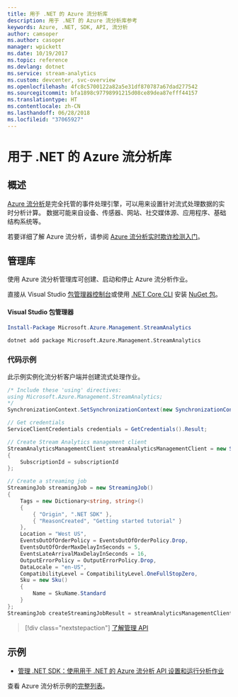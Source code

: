 ```yaml
---
title: 用于 .NET 的 Azure 流分析库
description: 用于 .NET 的 Azure 流分析库参考
keywords: Azure, .NET, SDK, API, 流分析
author: camsoper
ms.author: casoper
manager: wpickett
ms.date: 10/19/2017
ms.topic: reference
ms.devlang: dotnet
ms.service: stream-analytics
ms.custom: devcenter, svc-overview
ms.openlocfilehash: 4fc8c5700122a82a5e31df870787a67dad277542
ms.sourcegitcommit: bfa1898c97798991215d08ce89dea87efff44157
ms.translationtype: HT
ms.contentlocale: zh-CN
ms.lasthandoff: 06/28/2018
ms.locfileid: "37065927"
---
```

# <a name="azure-stream-analytics-libraries-for-net"></a>用于 .NET 的 Azure 流分析库

## <a name="overview"></a>概述

[Azure 流分析](/azure/stream-analytics/stream-analytics-introduction)是完全托管的事件处理引擎，可以用来设置针对流式处理数据的实时分析计算。 数据可能来自设备、传感器、网站、社交媒体源、应用程序、基础结构系统等。 

若要详细了解 Azure 流分析，请参阅 [Azure 流分析实时欺诈检测入门](/azure/stream-analytics/stream-analytics-real-time-fraud-detection)。


## <a name="management-library"></a>管理库

使用 Azure 流分析管理库可创建、启动和停止 Azure 流分析作业。

直接从 Visual Studio [包管理器控制台][PackageManager]或使用 [.NET Core CLI][DotNetCLI] 安装 [NuGet 包](https://www.nuget.org/packages/Microsoft.Azure.Management.StreamAnalytics)。

#### <a name="visual-studio-package-manager"></a>Visual Studio 包管理器

```powershell
Install-Package Microsoft.Azure.Management.StreamAnalytics
```

```bash
dotnet add package Microsoft.Azure.Management.StreamAnalytics
```

### <a name="code-example"></a>代码示例

此示例实例化流分析客户端并创建流式处理作业。

```csharp
/* Include these 'using' directives:
using Microsoft.Azure.Management.StreamAnalytics;
*/
SynchronizationContext.SetSynchronizationContext(new SynchronizationContext());

// Get credentials
ServiceClientCredentials credentials = GetCredentials().Result;

// Create Stream Analytics management client
StreamAnalyticsManagementClient streamAnalyticsManagementClient = new StreamAnalyticsManagementClient(credentials)
{
    SubscriptionId = subscriptionId
};

// Create a streaming job
StreamingJob streamingJob = new StreamingJob()
{
    Tags = new Dictionary<string, string>()
    {
        { "Origin", ".NET SDK" },
        { "ReasonCreated", "Getting started tutorial" }
    },
    Location = "West US",
    EventsOutOfOrderPolicy = EventsOutOfOrderPolicy.Drop,
    EventsOutOfOrderMaxDelayInSeconds = 5,
    EventsLateArrivalMaxDelayInSeconds = 16,
    OutputErrorPolicy = OutputErrorPolicy.Drop,
    DataLocale = "en-US",
    CompatibilityLevel = CompatibilityLevel.OneFullStopZero,
    Sku = new Sku()
    {
        Name = SkuName.Standard
    }
};
StreamingJob createStreamingJobResult = streamAnalyticsManagementClient.StreamingJobs.CreateOrReplace(streamingJob, resourceGroupName, streamingJobName);
```

> [!div class="nextstepaction"]
> [了解管理 API](/dotnet/api/overview/azure/streamanalytics/management)


## <a name="samples"></a>示例

- [管理 .NET SDK：使用用于 .NET 的 Azure 流分析 API 设置和运行分析作业](/azure/stream-analytics/stream-analytics-dotnet-management-sdk)

查看 Azure 流分析示例的[完整列表](https://azure.microsoft.com/resources/samples/?platform=dotnet&service=stream-analytics)。

[PackageManager]: https://docs.microsoft.com/nuget/tools/package-manager-console
[DotNetCLI]: https://docs.microsoft.com/dotnet/core/tools/dotnet-add-package
